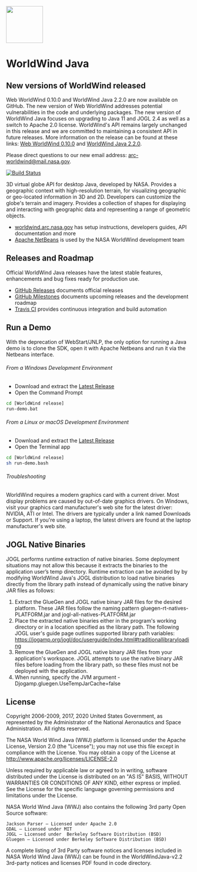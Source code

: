 <img src="https://worldwind.arc.nasa.gov/img/nasa-logo.svg" height="100"/>

# WorldWind Java

## New versions of WorldWind released
Web WorldWind 0.10.0 and WorldWind Java 2.2.0 are now available on GitHub. The new version of Web WorldWind addresses potential vulnerabilities in the code and underlying packages.  The new version of WorldWind Java focuses on upgrading to Java 11 and JOGL 2.4 as well as a switch to Apache 2.0 license.  WorldWind's API remains largely unchanged in this release and we are committed to maintaining a consistent API in future releases.
More information on the release can be found at these links: [Web WorldWind 0.10.0](https://github.com/NASAWorldWind/WebWorldWind/releases) and [WorldWind Java 2.2.0](https://github.com/NASAWorldWind/WorldWindJava/releases).

Please direct questions to our new email address: arc-worldwind@mail.nasa.gov.

[![Build Status](https://travis-ci.com/NASAWorldWind/WorldWindJava.svg?branch=develop)](https://travis-ci.com/NASAWorldWind/WorldWindJava)

3D virtual globe API for desktop Java, developed by NASA. Provides a geographic context with high-resolution terrain, for visualizing geographic or geo-located information in 3D and 2D. Developers can customize the globe's terrain and imagery. Provides a collection of shapes for displaying and interacting with geographic data and representing a range of geometric objects.

- [worldwind.arc.nasa.gov](https://worldwind.arc.nasa.gov) has setup instructions, developers guides, API documentation and more
- [Apache NetBeans](https://netbeans.apache.org) is used by the NASA WorldWind development team

## Releases and Roadmap

Official WorldWind Java releases have the latest stable features, enhancements and bug fixes ready for production use.

- [GitHub Releases](https://github.com/NASAWorldWind/WorldWindJava/releases/) documents official releases
- [GitHub Milestones](https://github.com/NASAWorldWind/WorldWindJava/milestones) documents upcoming releases and the development roadmap
- [Travis CI](https://travis-ci.com/NASAWorldWind/WorldWindJava) provides continuous integration and build automation

## Run a Demo

With the deprecation of WebStart/JNLP, the only option for running a Java demo is to clone the SDK, open it with Apache Netbeans and run it via the Netbeans interface. 

###### From a Windows Development Environment

- Download and extract the [Latest Release](https://github.com/NASAWorldWind/WorldWindJava/releases/latest)
- Open the Command Prompt
```bash
cd [WorldWind release]
run-demo.bat
```

###### From a Linux or macOS Development Environment

- Download and extract the [Latest Release](https://github.com/NASAWorldWind/WorldWindJava/releases/latest)
- Open the Terminal app
```bash
cd [WorldWind release]
sh run-demo.bash
```

###### Troubleshooting

WorldWind requires a modern graphics card with a current driver. Most display problems are caused by out-of-date
graphics drivers. On Windows, visit your graphics card manufacturer's web site for the latest driver: NVIDIA, ATI or
Intel. The drivers are typically under a link named Downloads or Support. If you're using a laptop, the latest drivers
are found at the laptop manufacturer's web site.

## JOGL Native Binaries

JOGL performs runtime extraction of native binaries. Some deployment situations may not allow this because it extracts
the binaries to the application user’s temp directory. Runtime extraction can be avoided by by modifying WorldWind
Java's JOGL distribution to load native binaries directly from the library path instead of dynamically using the native
binary JAR files as follows:

1. Extract the GlueGen and JOGL native binary JAR files for the desired platform.
   These JAR files follow the naming pattern gluegen-rt-natives-PLATFORM.jar and jogl-all-natives-PLATFORM.jar
2. Place the extracted native binaries either in the program's working directory or in a location specified as the
   library path. The following JOGL user's guide page outlines supported library path variables:
   https://jogamp.org/jogl/doc/userguide/index.html#traditionallibraryloading
3. Remove the GlueGen and JOGL native binary JAR files from your application's workspace.
   JOGL attempts to use the native binary JAR files before loading from the library path, so these files must not be
   deployed with the application.
4. When running, specify the JVM argument -Djogamp.gluegen.UseTempJarCache=false

## License

Copyright 2006-2009, 2017, 2020 United States Government, as represented by the
Administrator of the National Aeronautics and Space Administration.
All rights reserved.

The NASA World Wind Java (WWJ) platform is licensed under the Apache License,
Version 2.0 (the "License"); you may not use this file except in compliance
with the License. You may obtain a copy of the License at
http://www.apache.org/licenses/LICENSE-2.0

Unless required by applicable law or agreed to in writing, software distributed
under the License is distributed on an "AS IS" BASIS, WITHOUT WARRANTIES OR
CONDITIONS OF ANY KIND, either express or implied. See the License for the
specific language governing permissions and limitations under the License.

NASA World Wind Java (WWJ) also contains the following 3rd party Open Source
software:

    Jackson Parser – Licensed under Apache 2.0
    GDAL – Licensed under MIT
    JOGL – Licensed under  Berkeley Software Distribution (BSD)
    Gluegen – Licensed under Berkeley Software Distribution (BSD)

A complete listing of 3rd Party software notices and licenses included in
NASA World Wind Java (WWJ)  can be found in the WorldWindJava-v2.2 3rd-party
notices and licenses PDF found in code directory.

